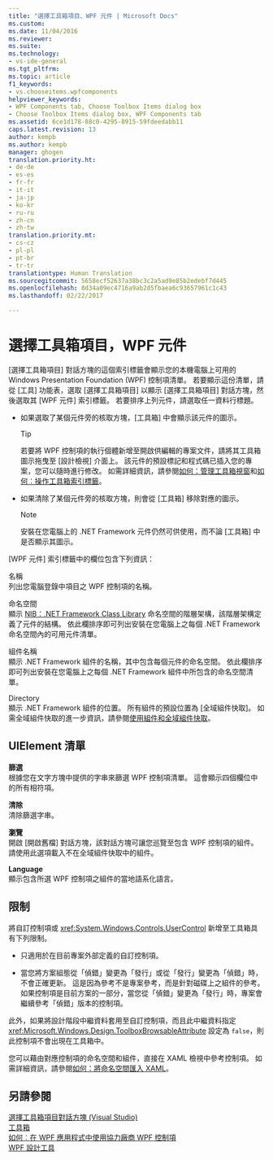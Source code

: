 ```yaml
---
title: "選擇工具箱項目、WPF 元件 | Microsoft Docs"
ms.custom: 
ms.date: 11/04/2016
ms.reviewer: 
ms.suite: 
ms.technology:
- vs-ide-general
ms.tgt_pltfrm: 
ms.topic: article
f1_keywords:
- vs.chooseitems.wpfcomponents
helpviewer_keywords:
- WPF Components tab, Choose Toolbox Items dialog box
- Choose Toolbox Items dialog box, WPF Components tab
ms.assetid: 6ce1d178-88c0-4295-8915-59fdeedabb11
caps.latest.revision: 13
author: kempb
ms.author: kempb
manager: ghogen
translation.priority.ht:
- de-de
- es-es
- fr-fr
- it-it
- ja-jp
- ko-kr
- ru-ru
- zh-cn
- zh-tw
translation.priority.mt:
- cs-cz
- pl-pl
- pt-br
- tr-tr
translationtype: Human Translation
ms.sourcegitcommit: 5658ecf52637a38bc3c2a5ad9e85b2edebf7d445
ms.openlocfilehash: 8d34a09ec4716a9ab2d5fbaea6c93657961c1c43
ms.lasthandoff: 02/22/2017

---
```

# <a name="choose-toolbox-items-wpf-components"></a>選擇工具箱項目，WPF 元件
[選擇工具箱項目] 對話方塊的這個索引標籤會顯示您的本機電腦上可用的 Windows Presentation Foundation (WPF) 控制項清單。 若要顯示這份清單，請從 [工具] 功能表，選取 [選擇工具箱項目] 以顯示 [選擇工具箱項目] 對話方塊，然後選取其 [WPF 元件] 索引標籤。 若要排序上列元件，請選取任一資料行標題。  
  
-   如果選取了某個元件旁的核取方塊，[工具箱] 中會顯示該元件的圖示。  
  
    > [!TIP]
    >  若要將 WPF 控制項的執行個體新增至開啟供編輯的專案文件，請將其工具箱圖示拖曳至 [設計檢視] 介面上。 該元件的預設標記和程式碼已插入您的專案，您可以隨時進行修改。 如需詳細資訊，請參閱[如何：管理工具箱視窗](http://msdn.microsoft.com/en-us/a022c3fe-298c-4a59-a48f-b050da90ebc2)和[如何︰操作工具箱索引標籤](http://msdn.microsoft.com/en-us/21285050-cadd-455a-b1f5-a2289a89c4db)。  
  
-   如果清除了某個元件旁的核取方塊，則會從 [工具箱] 移除對應的圖示。  
  
    > [!NOTE]
    >  安裝在您電腦上的 .NET Framework 元件仍然可供使用，而不論 [工具箱] 中是否顯示其圖示。  
  
 [WPF 元件] 索引標籤中的欄位包含下列資訊：  
  
 名稱  
 列出您電腦登錄中項目之 WPF 控制項的名稱。  
  
 命名空間  
 顯示 [NIB：.NET Framework Class Library](http://msdn.microsoft.com/en-us/6c4f3a62-6a0f-41f2-9d52-ee0b13686f29) 命名空間的階層架構，該階層架構定義了元件的結構。 依此欄排序即可列出安裝在您電腦上之每個 .NET Framework 命名空間內的可用元件清單。  
  
 組件名稱  
 顯示 .NET Framework 組件的名稱，其中包含每個元件的命名空間。 依此欄排序即可列出安裝在您電腦上之每個 .NET Framework 組件中所包含的命名空間清單。  
  
 Directory  
 顯示 .NET Framework 組件的位置。 所有組件的預設位置為 [全域組件快取]。 如需全域組件快取的進一步資訊，請參閱[使用組件和全域組件快取](http://msdn.microsoft.com/Library/8a18e5c2-d41d-49ef-abcb-7c27e2469433)。  
  
## <a name="uielement-list"></a>UIElement 清單  
 **篩選**  
 根據您在文字方塊中提供的字串來篩選 WPF 控制項清單。 這會顯示四個欄位中的所有相符項。  
  
 **清除**  
 清除篩選字串。  
  
 **瀏覽**  
 開啟 [開啟舊檔] 對話方塊，該對話方塊可讓您巡覽至包含 WPF 控制項的組件。 請使用此選項載入不在全域組件快取中的組件。  
  
 **Language**  
 顯示包含所選 WPF 控制項之組件的當地語系化語言。  
  
## <a name="limitations"></a>限制  
 將自訂控制項或 <xref:System.Windows.Controls.UserControl> 新增至工具箱具有下列限制。  
  
-   只適用於在目前專案外部定義的自訂控制項。  
  
-   當您將方案組態從「偵錯」變更為「發行」或從「發行」變更為「偵錯」時，不會正確更新。 這是因為參考不是專案參考，而是針對磁碟上之組件的參考。 如果控制項是目前方案的一部分，當您從「偵錯」變更為「發行」時，專案會繼續參考「偵錯」版本的控制項。  
  
 此外，如果將設計階段中繼資料套用至自訂控制項，而且此中繼資料指定 <xref:Microsoft.Windows.Design.ToolboxBrowsableAttribute> 設定為 `false`，則此控制項不會出現在工具箱中。  
  
 您可以藉由對應控制項的命名空間和組件，直接在 XAML 檢視中參考控制項。 如需詳細資訊，請參閱[如何：將命名空間匯入 XAML](http://msdn.microsoft.com/en-us/6cda7c7a-369c-47dd-9c2d-13a35dcf737c)。  
  
## <a name="see-also"></a>另請參閱  
 [選擇工具箱項目對話方塊 (Visual Studio)](http://msdn.microsoft.com/en-us/bd07835f-18a8-433e-bccc-7141f65263bb)   
 [工具箱](../../ide/reference/toolbox.md)   
 [如何︰在 WPF 應用程式中使用協力廠商 WPF 控制項](http://msdn.microsoft.com/en-us/f4c0b601-3818-4f9f-85e5-77905f3b427f)   
 [WPF 設計工具](http://msdn.microsoft.com/en-us/c6c65214-8411-4e16-b254-163ed4099c26)
